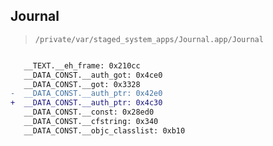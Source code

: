 ## Journal

> `/private/var/staged_system_apps/Journal.app/Journal`

```diff

   __TEXT.__eh_frame: 0x210cc
   __DATA_CONST.__auth_got: 0x4ce0
   __DATA_CONST.__got: 0x3328
-  __DATA_CONST.__auth_ptr: 0x42e0
+  __DATA_CONST.__auth_ptr: 0x4c30
   __DATA_CONST.__const: 0x28ed0
   __DATA_CONST.__cfstring: 0x340
   __DATA_CONST.__objc_classlist: 0xb10

```
